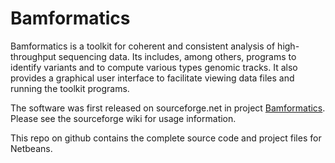 # Bamformatics

Bamformatics is a toolkit for coherent and consistent analysis of high-throughput sequencing data. Its includes, among others, programs to identify variants and to compute various types genomic tracks. It also provides a graphical user interface to facilitate viewing data files and running the toolkit programs. 

The software was first released on sourceforge.net in project [Bamformatics](http://sourceforge.net/projects/bamformatics/). Please see the sourceforge wiki for usage information. 

This repo on github contains the complete source code and project files for Netbeans. 


